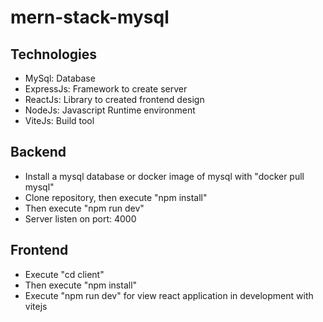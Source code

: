 # mern-stack-mysql

## Technologies
- MySql: Database
- ExpressJs: Framework to create server
- ReactJs: Library to created frontend design
- NodeJs: Javascript Runtime environment
- ViteJs: Build tool

## Backend
- Install a mysql database or docker image of mysql with "docker pull mysql"
- Clone repository, then execute "npm install"
- Then execute "npm run dev"
- Server listen on port: 4000

## Frontend
- Execute "cd client"
- Then execute "npm install"
- Execute "npm run dev" for view react application in development with vitejs